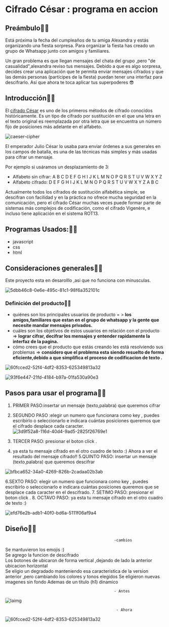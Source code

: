 # Cifrado César : programa en accion 

## Preámbulo💙😉

Está próxima la fecha del cumpleaños de tu amiga Alexandra y estás organizando una
fiesta sorpresa. Para organizar la fiesta has creado un grupo de Whatsapp junto
con amigos y familiares.

Un gran problema es que llegan mensajes del chata del grupo ,pero "de casualidad",alexandra reviso tus mensajes. Debido a que es algo sorpresa, decides
crear una aplicación que te permita enviar mensajes cifrados y que las demás
personas (partícipes de la fiesta) puedan tener una interfaz para
descifrarlo. Así que ahora te toca aplicar tus superpoderes 😎

## Introducción💙😉

El [cifrado César](https://en.wikipedia.org/wiki/Caesar_cipher) es uno de los
primeros métodos de cifrado conocidos históricamente. Es un tipo de cifrado por
sustitución en el que una letra en el texto original es reemplazada por otra
letra que se encuentra un número fijo de posiciones más adelante en el alfabeto.

![caeser-cipher](https://upload.wikimedia.org/wikipedia/commons/thumb/2/2b/Caesar3.svg/2000px-Caesar3.svg.png)

El emperador Julio César lo usaba para enviar órdenes a sus generales en los
campos de batalla, es una de las técnicas más simples y más usadas para cifrar
un mensaje.

Por ejemplo si usáramos un desplazamiento de 3:

* Alfabeto sin cifrar: A B C D E F G H I J K L M N O P Q R S T U V W X Y Z
* Alfabeto cifrado: D E F G H I J K L M N O P Q R S T U V W X Y Z A B C

Actualmente todos los cifrados de sustitución alfabética simple, se descifran
con facilidad y en la práctica no ofrece mucha seguridad en la comunicación,
pero el cifrado César muchas veces puede formar parte de sistemas más complejos
de codificación, como el cifrado Vigenère, e incluso tiene aplicación en el
sistema ROT13.

## Programas Usados:💙😉

- javascript
- css
- html

## Consideraciones generales💙😉



 Este proyecto esta en desarolllo ,asi que no funciona con minusculas.
 

  ![5dbb46c8-0e6e-495c-81c1-98f6a352101c](https://user-images.githubusercontent.com/39390011/40810742-5dacdb86-64f4-11e8-8028-1dfb885aa2d0.jpg)


### Definición del producto💙😉

* quiénes son los principales usuarios de producto = > __los amigos,familiares que estan en el grupo de whatsapp y la gente que necesite mandar mensajes privados.__
* cuáles son los objetivos de estos usuarios en relación con el producto => __lograr cifrar, decifrar los mensajes y entender rapidamente la interfaz de la pagina.__
* cómo crees que el producto que estás creando les está resolviendo sus problemas => __considero que el problema esta siendo resuelto de forma eficiente,debido a que simplifica el proceso de codificacion de texto .__
 
 ![60fcced2-52f4-4df2-8353-625349813a32](https://user-images.githubusercontent.com/39390011/40810737-5cd144c2-64f4-11e8-837e-e32de59c1b9f.jpg)

 ![93f6e447-21fd-4184-b97a-01fa530a90e3](https://user-images.githubusercontent.com/39390011/40810738-5cf52f04-64f4-11e8-9f98-dc7abf0f681c.jpg)
 



## Pasos para usar el programa💙😉

1. PRIMER PASO:insertar un mensaje (texto,palabra) que queremos cifrar
2. SEGUNDO PASO :elegir un numero que funcionara como key , puedes escribirlo o seleccionarlo e  indicara cuántas posiciones queremos que el cifrado desplace cada caracter.
  ![3d9f52a8-116d-40d4-9ad5-2825f26769e1](https://user-images.githubusercontent.com/39390011/40810741-5d7f5cba-64f4-11e8-8927-232a19217b8e.jpg)


3. TERCER PASO: presionar el boton click .
4. ya esta tu mensaje cifrado en el otro cuadro de texto :)
   Ahora a ver el resultado del mensaje cifrado!!
5.QUINTO PASO: insertar un mensaje (texto,palabra) que queremos descifrar

![bfbca652-34a0-4269-826b-2cadaa02b3ab](https://user-images.githubusercontent.com/39390011/40810739-5d26f386-64f4-11e8-85c9-9233744218b2.jpg)

6.SEXTO PASO: elegir un numero que funcionara como key , puedes escribirlo o seleccionarlo e  indicara cuántas posiciones queremos que      se desplace cada caracter en el descifrado.
7. SETIMO PASO: presionar el boton click .
8. OCTAVO PASO: ya esta tu mensaje cifrado en el otro cuadro de texto :)

![efd76e2b-adb1-40f0-bd6a-5111f06af9a4](https://user-images.githubusercontent.com/39390011/40810740-5d475e50-64f4-11e8-8cc7-54057952dcbb.jpg)

## Diseño💙😉


                                                    -cambios

Se mantuvieron los emojis :)                                                   
Se agrego la funcion de descifrado                                                   
Los botones de ubicaron de forma vertical ,dejando de lado la anterior ubicacion horizontal                                             
Se eligio un degradado manteniendo esa caracteristica de la version anterior ,pero cambiando los colores y tonos elegidos 
Se eligieron nuevas imagenes sin fondo
Ademas de un titulo (h1) dinamico

                                                    
                                                    - Antes
![laimg](https://user-images.githubusercontent.com/39390011/40562671-9952dc3e-6027-11e8-92b4-7c4003f810d9.PNG)

                                                     - Ahora 
![60fcced2-52f4-4df2-8353-625349813a32](https://user-images.githubusercontent.com/39390011/40810737-5cd144c2-64f4-11e8-837e-e32de59c1b9f.jpg)












